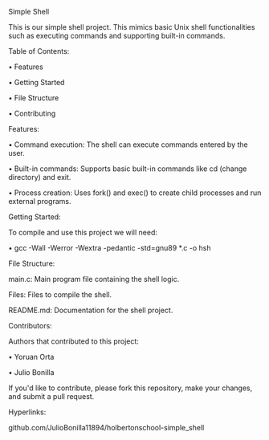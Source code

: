 Simple Shell

This is our simple shell project. This mimics basic Unix shell functionalities 
such as executing commands and supporting built-in commands.


Table of Contents:

• Features

• Getting Started

• File Structure

• Contributing


Features:

• Command execution: The shell can execute commands entered by the user.

• Built-in commands: Supports basic built-in commands like cd (change directory) and exit.

• Process creation: Uses fork() and exec() to create child processes and
run external programs.


Getting Started:

To compile and use this project we will need:

• gcc -Wall -Werror -Wextra -pedantic -std=gnu89 *.c -o hsh


File Structure:

main.c: Main program file containing the shell logic.

Files: Files to compile the shell.

README.md: Documentation for the shell project.


Contributors:

Authors that contributed to this project:

• Yoruan Orta

• Julio Bonilla

If you'd like to contribute, please fork this repository, make your changes,
and submit a pull request.

Hyperlinks:

github.com/JulioBonilla11894/holbertonschool-simple_shell
